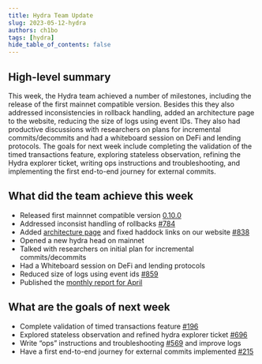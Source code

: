 ```yaml
---
title: Hydra Team Update
slug: 2023-05-12-hydra
authors: ch1bo
tags: [hydra]
hide_table_of_contents: false
---
```


## High-level summary

This week, the Hydra team achieved a number of milestones, including the release
of the first mainnet compatible version. Besides this they also addressed
inconsistencies in rollback handling, added an architecture page to the website,
reducing the size of logs using event IDs. They also had productive discussions
with researchers on plans for incremental commits/decommits and had a whiteboard
session on DeFi and lending protocols. The goals for next week include
completing the validation of the timed transactions feature, exploring stateless
observation, refining the Hydra explorer ticket, writing ops instructions and
troubleshooting, and implementing the first end-to-end journey for external
commits.

## What did the team achieve this week

-   Released first mainnnet compatible version [0.10.0](https://github.com/input-output-hk/hydra/releases/tag/0.10.0)
-   Addressed inconsist handling of rollbacks [#784](https://github.com/input-output-hk/hydra/issues/784)
-   Added [architecture page](https://hydra.family/head-protocol/core-concepts/architecture/) and fixed haddock links on our website [#838](https://github.com/input-output-hk/hydra/pull/838)
-   Opened a new hydra head on mainnet
-   Talked with researchers on initial plan for incremental commits/decommits
-   Had a Whiteboard session on DeFi and lending protocols
-   Reduced size of logs using event ids [#859](https://github.com/input-output-hk/hydra/pull/859)
-   Published the [monthly report for April](https://hydra.family/head-protocol/monthly/2023-04)

## What are the goals of next week

-   Complete validation of timed transactions feature [#196](https://github.com/input-output-hk/hydra/issues/196)
-   Explored stateless observation and refined hydra explorer ticket [#696](https://github.com/input-output-hk/hydra/issues/696)
-   Write &ldquo;ops&rdquo; instructions and troubleshooting [#569](https://github.com/input-output-hk/hydra/issues/569) and improve logs
-   Have a first end-to-end journey for external commits implemented [#215](https://github.com/input-output-hk/hydra/issues/215)
